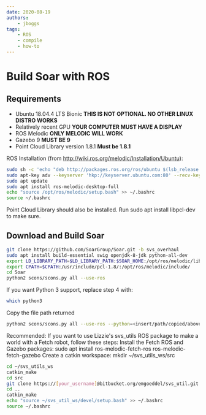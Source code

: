 ```yaml
---
date: 2020-08-19 
authors: 
    - jboggs
tags:
    - ROS
    - compile
    - how-to
---
```


<!-- markdown-link-check-disable-next-line -->
<!-- old URL: https://soar.eecs.umich.edu/forum/help/sml/
287-build-soar-with-ros -->

# Build Soar with ROS

## Requirements

-   Ubuntu 18.04.4 LTS Bionic **THIS IS NOT OPTIONAL. NO OTHER LINUX DISTRO WORKS**
-   Relatively recent GPU **YOUR COMPUTER MUST HAVE A DISPLAY**
-   ROS Melodic **ONLY MELODIC WILL WORK**
-   Gazebo 9 **MUST BE 9**
-   Point Cloud Library version 1.8.1 **Must be 1.8.1**

ROS Installation (from <http://wiki.ros.org/melodic/Installation/Ubuntu>):

```Bash
sudo sh -c 'echo "deb http://packages.ros.org/ros/ubuntu $(lsb_release -sc) main" > /etc/apt/sources.list.d/ros-latest.list'
sudo apt-key adv --keyserver 'hkp://keyserver.ubuntu.com:80' --recv-key C1CF6E31E6BADE8868B172B4F42ED6FBAB17C654
sudo apt update
sudo apt install ros-melodic-desktop-full
echo "source /opt/ros/melodic/setup.bash" >> ~/.bashrc
source ~/.bashrc
```

Point Cloud Library should also be installed. Run sudo apt install libpcl-dev to
make sure.

## Download and Build Soar

```Bash
git clone https://github.com/SoarGroup/Soar.git -b svs_overhaul
sudo apt install build-essential swig openjdk-8-jdk python-all-dev
export LD_LIBRARY_PATH=$LD_LIBRARY_PATH:$SOAR_HOME:/opt/ros/melodic/lib/
export CPATH=$CPATH:/usr/include/pcl-1.8/:/opt/ros/melodic/include/
cd Soar
python2 scons/scons.py all --use-ros
```

If you want Python 3 support, replace step 4 with:

```Bash
which python3
```

Copy the file path returned

```Bash
python2 scons/scons.py all --use-ros --python=<insert/path/copied/above>
```

Recommended: If you want to use Lizzie's svs_utils ROS package to make a world
with a Fetch robot, follow these steps: Install the Fetch ROS and Gazebo
packages: sudo apt install ros-melodic-fetch-ros ros-melodic-fetch-gazebo Create
a catkin workspace: mkdir ~/svs_utils_ws/src

```Bash
cd ~/svs_utils_ws
catkin_make
cd src
git clone https://[your_username]@bitbucket.org/emgoeddel/svs_util.git (Ask Lizzie for access to the Bitbucket)
cd ..
catkin_make
echo "source ~/svs_util_ws/devel/setup.bash" >> ~/.bashrc
source ~/.bashrc
```
